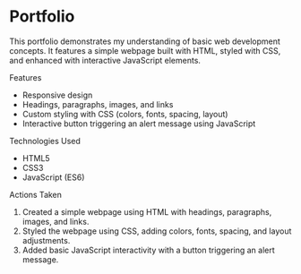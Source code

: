 # Portfolio

This portfolio demonstrates my understanding of basic web development concepts. It features a simple webpage built with HTML, styled with CSS, and enhanced with interactive JavaScript elements.

Features

- Responsive design
- Headings, paragraphs, images, and links
- Custom styling with CSS (colors, fonts, spacing, layout)
- Interactive button triggering an alert message using JavaScript

Technologies Used

- HTML5
- CSS3
- JavaScript (ES6)

Actions Taken

1. Created a simple webpage using HTML with headings, paragraphs, images, and links.
2. Styled the webpage using CSS, adding colors, fonts, spacing, and layout adjustments.
3. Added basic JavaScript interactivity with a button triggering an alert message.

